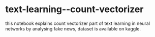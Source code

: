 # text-learning--count-vectorizer
this notebook explains count vectorizer part of text learning in neural networks by analysing fake news, dataset is available on kaggle.
